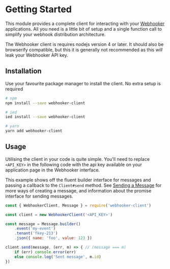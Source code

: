 # Getting Started

This module provides a complete client for interacting with your [Webhooker](https://webhooker.io) applications. All you need is a little bit of setup and a single function call to simplify your webhook distribution architecture.

The Webhooker client is requires nodejs version 4 or later. It should also be browserify compatible, but this it is generally not recommended as this *will* leak your Webhooker API key.

## Installation

Use your favourite package manager to install the client. No extra setup is required

```bash
# npm
npm install --save webhooker-client

# ied
ied install --save webhooker-client

# yarn
yarn add webhooker-client
```

## Usage

Utilising the client in your code is quite simple. You'll need to replace `<API_KEY>` in the following code with the api key available on your application page in the Webhooker interface.

This example shows off the fluent builder interface for messages and passing a callback to the `Client#send` method. See [Sending a Message](Message.md) for more ways of creating a message, and information about the promise interface for sending messages.

```js
const { WebhookerClient, Message } = require('webhooker-client')

const client = new WebhookerClient('<API_KEY>')

const message = Message.builder()
	.event('my-event')
	.tenant('fkey-213')
	.json({ name: 'foo', value: 123 })

client.send(message, (err, m) => { // (message === m)
	if (err) console.error(err)
	else console.log('Sent message', m.id)
})
```